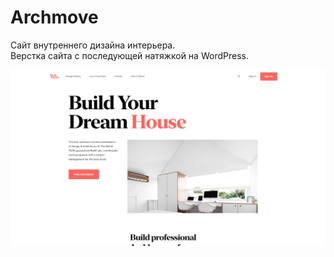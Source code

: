 # Archmove
Сайт внутреннего дизайна интерьера.   
Верстка сайта с последующей натяжкой на WordPress.  

 
[![Archmove](https://github.com/8807010/Archmove/blob/main/preview.jpg)](https://8807010.github.io/Archmove/)  




